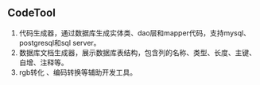 ## CodeTool

1. 代码生成器，通过数据库生成实体类、dao层和mapper代码，支持mysql、postgresql和sql server。
1. 数据库文档生成器，展示数据库表结构，包含列的名称、类型、长度、主键、自增、注释等。
1. rgb转化 、编码转换等辅助开发工具。

